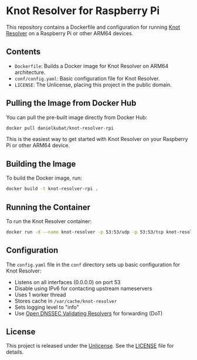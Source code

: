 # Knot Resolver for Raspberry Pi

This repository contains a Dockerfile and configuration for running [Knot Resolver](https://www.knot-resolver.cz/) on a Raspberry Pi or other ARM64 devices.

## Contents

- `Dockerfile`: Builds a Docker image for Knot Resolver on ARM64 architecture.
- `conf/config.yaml`: Basic configuration file for Knot Resolver.
- `LICENSE`: The Unlicense, placing this project in the public domain.

## Pulling the Image from Docker Hub

You can pull the pre-built image directly from Docker Hub:

```bash
docker pull danielkubat/knot-resolver-rpi
```

This is the easiest way to get started with Knot Resolver on your Raspberry Pi or other ARM64 device.

## Building the Image

To build the Docker image, run:

```bash
docker build -t knot-resolver-rpi .
```

## Running the Container

To run the Knot Resolver container:

```bash
docker run -d --name knot-resolver -p 53:53/udp -p 53:53/tcp knot-resolver-rpi
```

## Configuration

The `config.yaml` file in the `conf` directory sets up basic configuration for Knot Resolver:

- Listens on all interfaces (0.0.0.0) on port 53
- Disable using IPv6 for contacting upstream nameservers
- Uses 1 worker thread
- Stores cache in `/var/cache/knot-resolver`
- Sets logging level to "info"
- Use [Open DNSSEC Validating Resolvers](https://www.nic.cz/odvr/) for forwarding (DoT)

## License

This project is released under the [Unlicense](LICENSE). See the [LICENSE](LICENSE) file for details.
